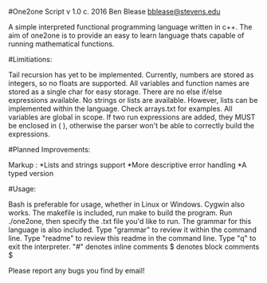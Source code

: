#One2one Script v 1.0
c. 2016 Ben Blease
bblease@stevens.edu

A simple interpreted functional programming language written in c++.
The aim of one2one is to provide an easy to learn language thats capable of
running mathematical functions.

#Limitiations:

Tail recursion has yet to be implemented.
Currently, numbers are stored as integers, so no floats are supported.
All variables and function names are stored as a single char for easy storage.
There are no else if/else expressions available.
No strings or lists are available. However, lists can be implemented within the
language. Check arrays.txt for examples.
All variables are global in scope.
If two run expressions are added, they MUST be enclosed in ( ), otherwise the
parser won't be able to correctly build the expressions.

#Planned Improvements:

Markup : *Lists and strings support
*More descriptive error handling
*A typed version

#Usage:

Bash is preferable for usage, whether in Linux or Windows. Cygwin also works.
The makefile is included, run make to build the program.
Run ./one2one, then specify the .txt file you'd like to run.
The grammar for this language is also included.
Type "grammar" to review it within the command line.
Type "readme" to review this readme in the command line.
Type "q" to exit the interpreter.
"#" denotes inline comments
$ denotes block comments $

Please report any bugs you find by email!
